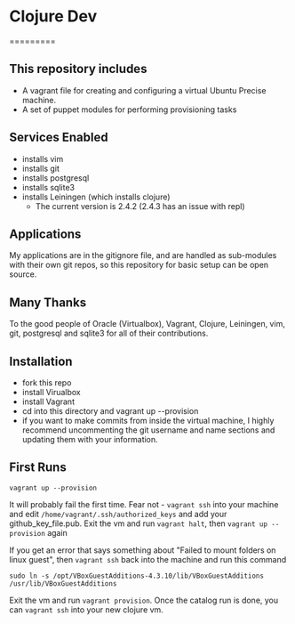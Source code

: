 # Clojure Dev
=========

## This repository includes

* A vagrant file for creating and configuring a virtual Ubuntu Precise machine.
* A set of puppet modules for performing provisioning tasks

## Services Enabled

* installs vim
* installs git
* installs postgresql
* installs sqlite3
* installs Leiningen (which installs clojure)
  - The current version is 2.4.2 (2.4.3 has an issue with repl)

## Applications

My applications are in the gitignore file, and are handled as sub-modules with
their own git repos, so this repository for basic setup can be open source.

## Many Thanks

To the good people of Oracle (Virtualbox), Vagrant, Clojure, Leiningen, vim,
git, postgresql and sqlite3 for all of their contributions.


## Installation

*   fork this repo
*   install Virualbox
*   install Vagrant
*   cd into this directory and vagrant up --provision
*   if you want to make commits from inside the virtual machine, I highly
    recommend uncommenting the git username and name sections and updating them
    with your information.

## First Runs

`vagrant up --provision`

It will probably fail the first time. Fear not - `vagrant ssh` into your machine
and edit `/home/vagrant/.ssh/authorized_keys` and add your github_key_file.pub.
Exit the vm and run `vagrant halt`, then `vagrant up --provision` again

If you get an error that says something about "Failed to mount folders on linux
guest", then `vagrant ssh` back into the machine and run this command

`sudo ln -s /opt/VBoxGuestAdditions-4.3.10/lib/VBoxGuestAdditions /usr/lib/VBoxGuestAdditions`

Exit the vm and run `vagrant provision`. Once the catalog run is done, you can
`vagrant ssh` into your new clojure vm.

